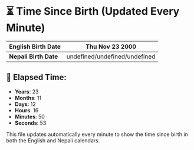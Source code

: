 # ⏳ Time Since Birth (Updated Every Minute)

| **English Birth Date** | Thu Nov 23 2000 |
|------------------------|-------------------------------------|
| **Nepali Birth Date**  | undefined/undefined/undefined                  |

## 📅 Elapsed Time:

- **Years**: 23
- **Months**: 11
- **Days**: 12
- **Hours**: 16
- **Minutes**: 50
- **Seconds**: 53

This file updates automatically every minute to show the time since birth in both the English and Nepali calendars.